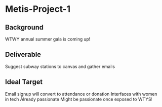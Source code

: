 # Metis-Project-1


## Background 
WTWY annual summer gala is coming up! 

## Deliverable
Suggest subway stations to canvas and gather emails

## Ideal Target
Email signup will convert to attendance or donation
Interfaces with women in tech
Already passionate
Might be passionate once exposed to WTYS!
